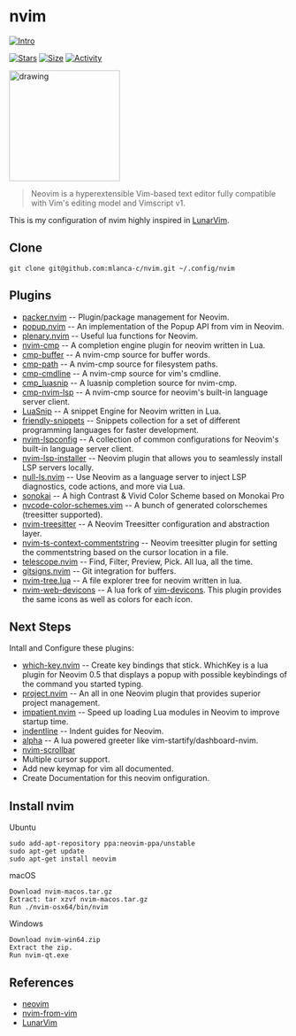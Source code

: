 # nvim

 [![Intro](https://img.shields.io/badge/Neovim-v0.1-success?style=for-the-badge&logo=nvim)](https://github.com/mlanca-c/nvim)

 [![Stars](https://img.shields.io/github/stars/mlanca-c/nvim?color=ffff00&label=Stars&logo=Stars&style=?style=flat)](https://github.com/mlanca-c/nvim)
 [![Size](https://img.shields.io/github/repo-size/mlanca-c/nvim?color=blue&label=Size&logo=Size&style=?style=flat)](https://github.com/mlanca-c/nvim)
 [![Activity](https://img.shields.io/github/last-commit/mlanca-c/nvim?color=red&label=Last%20Commit&style=flat)](https://github.com/mlanca-c/nvim)



<img src="https://upload.wikimedia.org/wikipedia/commons/thumb/3/3a/Neovim-mark.svg/1200px-Neovim-mark.svg.png" alt="drawing" width="200"/>

> Neovim is a hyperextensible Vim-based text editor fully compatible with Vim's editing model and Vimscript v1.

This is my configuration of nvim highly inspired in [LunarVim](https://github.com/LunarVim).

## Clone

    git clone git@github.com:mlanca-c/nvim.git ~/.config/nvim

## Plugins

* [packer.nvim](https://github.com/wbthomason/packer.nvim) -- Plugin/package management for Neovim.
* [popup.nvim](https://github.com/nvim-lua/popup.nvim) -- An implementation of the Popup API from vim in Neovim.
* [plenary.nvim](https://github.com/nvim-lua/plenary.nvim) -- Useful lua functions for Neovim.
* [nvim-cmp](https://github.com/hrsh7th/nvim-cmp) -- A completion engine plugin for neovim written in Lua.
* [cmp-buffer](https://github.com/hrsh7th/cmp-buffer) -- A nvim-cmp source for buffer words.
* [cmp-path](https://github.com/hrsh7th/cmp-path) -- A nvim-cmp source for filesystem paths.
* [cmp-cmdline](https://github.com/hrsh7th/cmp-cmdline) -- A nvim-cmp source for vim's cmdline.
* [cmp_luasnip](https://github.com/saadparwaiz1/cmp_luasnip) -- A luasnip completion source for nvim-cmp.
* [cmp-nvim-lsp](https://github.com/hrsh7th/cmp-nvim-lsp) -- A nvim-cmp source for neovim's built-in language server client.
* [LuaSnip](https://github.com/L3MON4D3/LuaSnip) -- A snippet Engine for Neovim written in Lua.
* [friendly-snippets](https://github.com/rafamadriz/friendly-snippets) -- Snippets collection for a set of different programming languages for faster development.
* [nvim-lspconfig](https://github.com/neovim/nvim-lspconfig) -- A collection of common configurations for Neovim's built-in language server client.
* [nvim-lsp-installer](https://github.com/williamboman/nvim-lsp-installer) -- Neovim plugin that allows you to seamlessly install LSP servers locally.
* [null-ls.nvim](https://github.com/jose-elias-alvarez/null-ls.nvim) -- Use Neovim as a language server to inject LSP diagnostics, code actions, and more via Lua.
* [sonokai](https://github.com/sainnhe/sonokai) -- A high Contrast & Vivid Color Scheme based on Monokai Pro
* [nvcode-color-schemes.vim](https://github.com/ChristianChiarulli/nvcode-color-schemes.vim) -- A bunch of generated colorschemes (treesitter supported).
* [nvim-treesitter](https://github.com/nvim-treesitter/nvim-treesitter) -- A Neovim Treesitter configuration and abstraction layer.
* [nvim-ts-context-commentstring](https://github.com/JoosepAlviste/nvim-ts-context-commentstring) -- Neovim treesitter plugin for setting the commentstring based on the cursor location in a file.
* [telescope.nvim](https://github.com/nvim-telescope/telescope.nvim) --  Find, Filter, Preview, Pick. All lua, all the time.
* [gitsigns.nvim](https://github.com/lewis6991/gitsigns.nvim) --  Git integration for buffers.
* [nvim-tree.lua](https://github.com/kyazdani42/nvim-tree.lua) -- A file explorer tree for neovim written in lua.
* [nvim-web-devicons](https://github.com/kyazdani42/nvim-web-devicons) -- A lua fork of [vim-devicons](https://github.com/ryanoasis/vim-devicons). This plugin provides the same icons as well as colors for each icon.

## Next Steps

Intall and Configure these plugins:
* [which-key.nvim](https://github.com/folke/which-key.nvim) -- Create key bindings that stick. WhichKey is a lua plugin for Neovim 0.5 that displays a popup with possible keybindings of the command you started typing.
* [project.nvim](https://github.com/ahmedkhalf/project.nvim) -- An all in one Neovim plugin that provides superior project management.
* [impatient.nvim](https://github.com/lewis6991/impatient.nvim) -- Speed up loading Lua modules in Neovim to improve startup time.
* [indentline](https://github.com/lukas-reineke/indent-blankline.nvim) -- Indent guides for Neovim.
* [alpha](https://github.com/goolord/alpha-nvim) -- A lua powered greeter like vim-startify/dashboard-nvim.
* [nvim-scrollbar](https://github.com/petertriho/nvim-scrollbar)
* Multiple cursor support.
* Add new keymap for vim all documented.
* Create Documentation for this neovim onfiguration.

## Install nvim

Ubuntu

    sudo add-apt-repository ppa:neovim-ppa/unstable
    sudo apt-get update
    sudo apt-get install neovim

macOS

    Download nvim-macos.tar.gz
    Extract: tar xzvf nvim-macos.tar.gz
    Run ./nvim-osx64/bin/nvim

Windows

    Download nvim-win64.zip
    Extract the zip.
    Run nvim-qt.exe

## References

* [neovim](https://neovim.io)
* [nvim-from-vim](https://neovim.io/doc/user/nvim.html#nvim-from-vim)
* [LunarVim](https://github.com/LunarVim/neovim-from-scratch)
